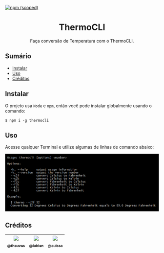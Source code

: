 [![npm (scoped)](https://img.shields.io/npm/v/thermocli.svg)](https://www.npmjs.com/package/thermocli)

<h1 align="center">ThermoCLI</h1>

<p align="center">
  Faça conversão de Temperatura com o ThermoCLI.
</p>

## Sumário
-   [Instalar](#Instalar)
-   [Uso](#Uso)
-   [Créditos](#Créditos)

## Instalar

O projeto usa `Node` e `npm`, então você pode instalar globalmente usando o comando:
```shell
$ npm i -g thermocli
```

## Uso

Acesse qualquer Terminal e utilize algumas de linhas de comando abaixo:

![Usage](https://github.com/gkal19/ThermoCLI/blob/master/assets/usage.png "Usage")

## Créditos

| [<img src="https://avatars1.githubusercontent.com/u/10136242?v=3&s=115"><br><sub>@theuves</sub>](https://github.com/theuves) | [<img src="https://avatars1.githubusercontent.com/u/9121359?v=3&s=115"><br><sub>@lubien</sub>](https://github.com/lubien) | [<img src="https://avatars1.githubusercontent.com/u/75607?v=3&s=115"><br><sub>@suissa</sub>](https://github.com/suissa) |
|:-:|:-:|:-:|
